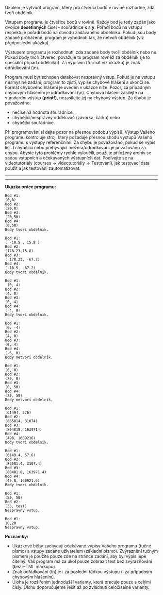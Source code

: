 Úkolem je vytvořit program, který pro čtveřici bodů v rovině rozhodne, zda tvoří obdélník.

Vstupem programu je čtveřice bodů v rovině. Každý bod je tedy zadán jako dvojice **desetinných** čísel - souřadnice **x** a **y**. Pořadí bodů na vstupu respektuje pořadí bodů na obvodu zadávaného obdélníku. Pokud jsou body zadané proházeně, program je vyhodnotí tak, že netvoří obdélník (viz předposlední ukázka).

Výstupem programu je rozhodnutí, zda zadané body tvoří obdélník nebo ne. Pokud body tvoří čtverec, považuje to program rovněž za obdélník (je to speciální případ obdélníku). Za výpisem (formát viz ukázka) je znak odřádkování (\n).

Program musí být schopen detekovat nesprávný vstup. Pokud je na vstupu nesmyslné zadání, program to zjistí, vypíše chybové hlášení a ukončí se. Formát chybového hlášení je uveden v ukázce níže. Pozor, za případným chybovým hlášením je odřádkování (\n). Chybová hlášení zasílejte na standardní výstup **(printf)**, nezasílejte jej na chybový výstup. Za chybu je považováno:

- nečíselná hodnota souřadnice,
- chybějící/nesprávný oddělovač (závorka, čárka) nebo
- chybějící souřadnice.

Při programování si dejte pozor na přesnou podobu výpisů. Výstup Vašeho programu kontroluje stroj, který požaduje přesnou shodu výstupů Vašeho programu s výstupy referenčními. Za chybu je považováno, pokud se výpis liší. I chybějící nebo přebývající mezera/odřádkování je považováno za chybu. Abyste tyto problémy rychle vyloučili, použijte přiložený archiv se sadou vstupních a očekávaných výstupních dat. Podívejte se na videotutoriály (courses -> videotutoriály -> Testování), jak testovací data použít a jak testování zautomatizovat.

---
---

**Ukázka práce programu:**
```
Bod #1:
(0,0)
Bod #2:
(20,0)
Bod #3:
(20,50)
Bod #4:
(0,50)
Body tvori obdelnik.

Bod #1:
( -10.5 , 15.8 )
Bod #2:
(178.23,15.8)
Bod #3:
( 178.23, -67.2)
Bod #4:
(-10.5, -67.2)
Body tvori obdelnik.

Bod #1:
 (0,-4)
Bod #2:
(4, 0)
Bod #3:
(0, 4)
Bod #4:
(-4, 0)
Body tvori obdelnik.

Bod #1:
(0, -4)
Bod #2:
(4, 0)
Bod #3:
(0, 4)
Bod #4:
(-6, 0)
Body netvori obdelnik.

Bod #1:
(0, 0)
Bod #2:
(20, 0)
Bod #3:
(0, 50)
Bod #4:
(20, 50)
Body netvori obdelnik.

Bod #1:
(61494, 576)
Bod #2:
(865814, 31074)
Bod #3:
(804818, 1639714)
Bod #4:
(498, 1609216)
Body tvori obdelnik.

Bod #1:
(6149.4, 57.6)
Bod #2:
(86581.4, 3107.4)
Bod #3:
(80481.8, 163971.4)
Bod #4:
(49.8, 160921.6)
Body tvori obdelnik.

Bod #1:
(50, 50)
Bod #2:
(35, test)
Nespravny vstup.

Bod #1:
10,20
Nespravny vstup.
```

**Poznámky:**
- Ukázkové běhy zachycují očekávané výpisy Vašeho programu (tučné písmo) a vstupy zadané uživatelem (základní písmo). Zvýraznění tučným písmem je použité pouze zde na stránce zadání, aby byl výpis lépe čitelný. Váš program má za úkol pouze zobrazit text bez zvýrazňování (bez HTML markupu).
- Znak odřádkování (\n) je i za poslední řádkou výstupu (i za případným chybovým hlášením).
- Úloha je rozšířením jednodušší varianty, která pracuje pouze s celými čísly. Úlohu doporučujeme řešit až po zvládnutí celočíselné varianty.
